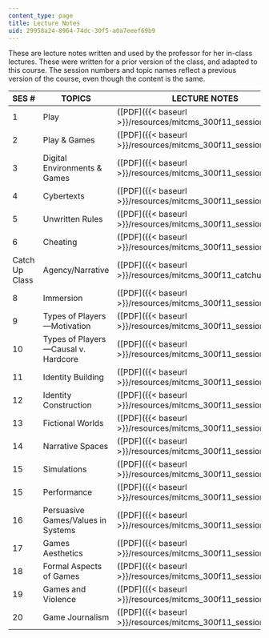```yaml
---
content_type: page
title: Lecture Notes
uid: 29958a24-8964-74dc-30f5-a0a7eeef69b9
---
```


These are lecture notes written and used by the professor for her in-class lectures. These were written for a prior version of the class, and adapted to this course. The session numbers and topic names reflect a previous version of the course, even though the content is the same.

| SES # | TOPICS | LECTURE NOTES |
| --- | --- | --- |
| 1 | Play | ([PDF]({{< baseurl >}}/resources/mitcms_300f11_session_1)) |
| 2 | Play & Games | ([PDF]({{< baseurl >}}/resources/mitcms_300f11_session_2)) |
| 3 | Digital Environments & Games | ([PDF]({{< baseurl >}}/resources/mitcms_300f11_session_3)) |
| 4 | Cybertexts | ([PDF]({{< baseurl >}}/resources/mitcms_300f11_session_4)) |
| 5 | Unwritten Rules | ([PDF]({{< baseurl >}}/resources/mitcms_300f11_session_5)) |
| 6 | Cheating | ([PDF]({{< baseurl >}}/resources/mitcms_300f11_session_6)) |
| Catch Up Class | Agency/Narrative | ([PDF]({{< baseurl >}}/resources/mitcms_300f11_catchupclass)) |
| 8 | Immersion | ([PDF]({{< baseurl >}}/resources/mitcms_300f11_session_8)) |
| 9 | Types of Players—Motivation | ([PDF]({{< baseurl >}}/resources/mitcms_300f11_session_9)) |
| 10 | Types of Players—Causal v. Hardcore | ([PDF]({{< baseurl >}}/resources/mitcms_300f11_session_10)) |
| 11 | Identity Building | ([PDF]({{< baseurl >}}/resources/mitcms_300f11_session_11)) |
| 12 | Identity Construction | ([PDF]({{< baseurl >}}/resources/mitcms_300f11_session_12)) |
| 13 | Fictional Worlds | ([PDF]({{< baseurl >}}/resources/mitcms_300f11_session_13)) |
| 14 | Narrative Spaces | ([PDF]({{< baseurl >}}/resources/mitcms_300f11_session_14)) |
| 15 | Simulations | ([PDF]({{< baseurl >}}/resources/mitcms_300f11_session_15_a)) |
| 15 | Performance | ([PDF]({{< baseurl >}}/resources/mitcms_300f11_session_15_b)) |
| 16 | Persuasive Games/Values in Systems | ([PDF]({{< baseurl >}}/resources/mitcms_300f11_session_16)) |
| 17 | Games Aesthetics | ([PDF]({{< baseurl >}}/resources/mitcms_300f11_session_17)) |
| 18 | Formal Aspects of Games | ([PDF]({{< baseurl >}}/resources/mitcms_300f11_session_18)) |
| 19 | Games and Violence | ([PDF]({{< baseurl >}}/resources/mitcms_300f11_session_19)) |
| 20 | Game Journalism | ([PDF]({{< baseurl >}}/resources/mitcms_300f11_session_20))